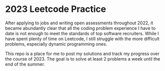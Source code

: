 # 2023 Leetcode Practice
After applying to jobs and writing open assessments throughout 2022, it became abundantly clear that all the coding problem experience I have to date is not enough to meet the standards of top software recruiters. While I have spent plenty of time on Leetcode, I still struggle with the more difficult problems, especially dynamic programming ones.

This repo is a place for me to post my solutions and track my progress over the course of 2023. The goal is to solve at least 2 problems a week until the end of the summer.
